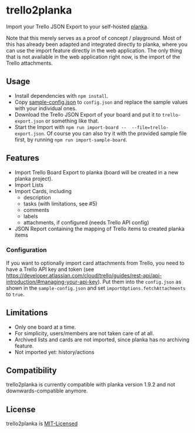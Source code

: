 # trello2planka

Import your Trello JSON Export to your self-hosted [planka](https://github.com/plankanban/planka).

Note that this merely serves as a proof of concept / playground. Most of this has already been adapted and integrated directly to planka, where you can use the import feature directly in the web application. The only thing that is not available in the web application right now, is the import of the Trello attachments. 

## Usage

* Install dependencies with `npm install`. 
* Copy [sample-config.json](sample-config.json) to `config.json` and replace the sample values with your individual ones.
* Download the Trello JSON Export of your board and put it to `trello-export.json` or something like that.
* Start the Import with `npm run import-board --  --file=trello-export.json`. Of course you can also try it with the provided sample file first, by running `npm run import-sample-board`.

## Features

* Import Trello Board Export to planka (board will be created in a new planka project). 
* Import Lists
* Import Cards, including
  * description
  * tasks (with limitations, see #5)
  * comments
  * labels
  * attachments, if configured (needs Trello API config)
* JSON Report containing the mapping of Trello items to created planka items

### Configuration

If you want to optionally import card attachments from Trello, you need to have a Trello API key and token (see https://developer.atlassian.com/cloud/trello/guides/rest-api/api-introduction/#managing-your-api-key). Put them into the `config.json` as shown in the `sample-config.json` and set `importOptions.fetchAttachments` to `true`. 

## Limitations

* Only one board at a time. 
* For simplicity, users/members are not taken care of at all. 
* Archived lists and cards are not imported, since planka has no archiving feature. 
* Not imported yet: history/actions

## Compatibility

trello2planka is currently compatible with planka version 1.9.2 and not downwards-compatible anymore.

## License

trello2planka is [MIT-Licensed](LICENSE)
